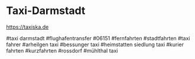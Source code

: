 # Taxi-Darmstadt

https://taxiska.de

#taxi darmstadt
#flughafentransfer
#06151
#fernfahrten
#stadtfahrten
#taxi fahrer
#arheilgen taxi
#bessunger taxi
#heimstatten siedlung taxi
#kurier fahrten
#kurzfahrten
#rossdorf
#mühlthal taxi

